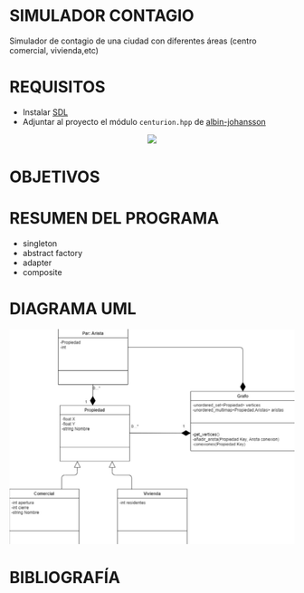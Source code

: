 # SIMULADOR CONTAGIO

Simulador de contagio de una ciudad con diferentes áreas (centro comercial, vivienda,etc)

# REQUISITOS
- Instalar [SDL](https://www.libsdl.org/)
- Adjuntar al proyecto el módulo `centurion.hpp` de [albin-johansson](https://github.com/albin-johansson/centurion)

<p align="center">
         <img width="70%" src = "https://repository-images.githubusercontent.com/176574203/f80b9d00-9249-11ea-9abc-62d09ecfcd2c">
</p>

# OBJETIVOS

# RESUMEN DEL PROGRAMA

- singleton
- abstract factory
- adapter 
- composite

# DIAGRAMA UML


<p align="center">
         <img src = "img/UML.jpg">
</p>
         
         
# BIBLIOGRAFÍA

